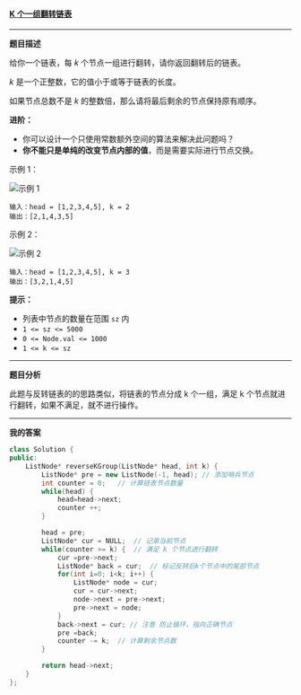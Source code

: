 ####  [K 个一组翻转链表](https://leetcode-cn.com/problems/reverse-nodes-in-k-group/)

****

**题目描述**

给你一个链表，每 *k* 个节点一组进行翻转，请你返回翻转后的链表。

*k* 是一个正整数，它的值小于或等于链表的长度。

如果节点总数不是 *k* 的整数倍，那么请将最后剩余的节点保持原有顺序。

**进阶：**

- 你可以设计一个只使用常数额外空间的算法来解决此问题吗？
- **你不能只是单纯的改变节点内部的值**，而是需要实际进行节点交换。

示例 1：

![示例 1](https://assets.leetcode.com/uploads/2020/10/03/reverse_ex1.jpg)

```
输入：head = [1,2,3,4,5], k = 2
输出：[2,1,4,3,5]
```

示例 2：

![示例 2](https://assets.leetcode.com/uploads/2020/10/03/reverse_ex2.jpg)

```
输入：head = [1,2,3,4,5], k = 3
输出：[3,2,1,4,5]
```

**提示：**

- 列表中节点的数量在范围 `sz` 内
- `1 <= sz <= 5000`
- `0 <= Node.val <= 1000`
- `1 <= k <= sz`

****

**题目分析**

此题与反转链表的的思路类似，将链表的节点分成 k 个一组，满足 k 个节点就进行翻转，如果不满足，就不进行操作。

***

**我的答案**

```cpp
class Solution {
public:
    ListNode* reverseKGroup(ListNode* head, int k) {
        ListNode* pre = new ListNode(-1, head); // 添加哨兵节点
        int counter = 0;   // 计算链表节点数量
        while(head) {
            head=head->next;
            counter ++;
        }

        head = pre;
        ListNode* cur = NULL;  // 记录当前节点
        while(counter >= k) {  // 满足 k 个节点进行翻转
            cur =pre->next;
            ListNode* back = cur;  // 标记反转后k个节点中的尾部节点
            for(int i=0; i<k; i++) {
                ListNode* node = cur;
                cur = cur->next;
                node->next = pre->next;
                pre->next = node; 
            }
            back->next = cur; // 注意 防止循环，指向正确节点
            pre =back;
            counter -= k;  // 计算剩余节点数
        }

        return head->next;
    }
};
```

